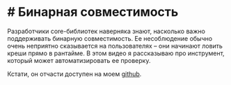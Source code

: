 # \# Бинарная совместимость

Разработчики core-библиотек наверняка знают, насколько важно поддерживать бинарную совместимость.
Ее несоблюдение обычно очень неприятно сказывается на пользователях – они начинают ловить креши прямо в рантайме. 
В этом видео я рассказываю про инструмент, который может автоматизировать ее проверку.

Кстати, он отчасти доступен на моем [github](https://github.com/lounah/binary-compatibility-reporter).

[overview]: <>
